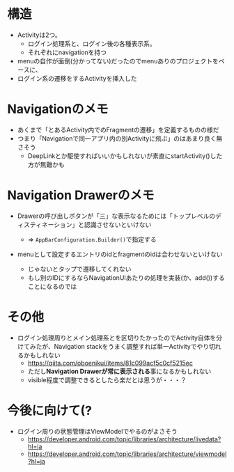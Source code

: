 # 構造

* Activityは2つ。
   * ログイン処理系と、ログイン後の各種表示系。
   * それぞれにnavigationを持つ
* menuの自作が面倒(分かってない)だったのでmenuありのプロジェクトをベースに、
* ログイン系の遷移をするActivityを挿入した


# Navigationのメモ

* あくまで「とあるActivity内でのFragmentの遷移」を定義するものの様だ
* つまり「Navigationで同一アプリ内の別Activityに飛ぶ」のはあまり良く無さそう
   * DeepLinkとか駆使すればいいかもしれないが素直にstartActivity()した方が無難かも


# Navigation Drawerのメモ

* Drawerの呼び出しボタンが「三」な表示なるためには「トップレベルのディスティネーション」と認識させないといけない
   * ⇒ `AppBarConfiguration.Builder()`で指定する

* menuとして設定するエントリのidとfragmentのidは合わせないといけない
   * じゃないとタップで遷移してくれない
   * もし別のIDにするならNavigationUIあたりの処理を実装(か、add())することになるのでは


# その他

* ログイン処理周りとメイン処理系とを区切りたかったのでActivity自体を分けてみたが、Navigation stackをうまく調整すれば単一Activityでやり切れるかもしれない
   * https://qiita.com/oboenikui/items/81c099acf5c0cf5215ec
   * ただし**Navigation Drawerが常に表示される**事になるかもしれない
   * visible程度で調整できるとしたら楽だとは思うが・・・？


# 今後に向けて(?

* ログイン周りの状態管理はViewModelでやるのがよさそう
   * https://developer.android.com/topic/libraries/architecture/livedata?hl=ja
   * https://developer.android.com/topic/libraries/architecture/viewmodel?hl=ja
